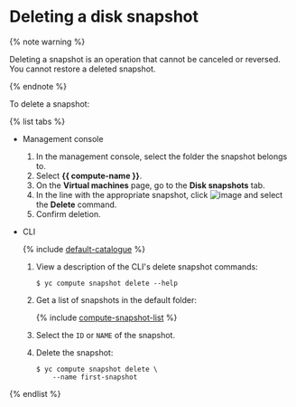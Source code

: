 # Deleting a disk snapshot

{% note warning %}

Deleting a snapshot is an operation that cannot be canceled or reversed. You cannot restore a deleted snapshot.

{% endnote %}

To delete a snapshot:

{% list tabs %}

- Management console
  
  1. In the management console, select the folder the snapshot belongs to.
  1. Select **{{ compute-name }}**.
  1. On the **Virtual machines** page, go to the **Disk snapshots** tab.
  1. In the line with the appropriate snapshot, click ![image](../../../_assets/dots.svg) and select the **Delete** command.
  1. Confirm deletion.
  
- CLI
  
  {% include [default-catalogue](../../../_includes/default-catalogue.md) %}
  
  1. View a description of the CLI's delete snapshot commands:
  
      ```
      $ yc compute snapshot delete --help
      ```
  
  1. Get a list of snapshots in the default folder:
  
      {% include [compute-snapshot-list](../../_includes_service/compute-snapshot-list.md) %}
  
  1. Select the `ID` or `NAME` of the snapshot.
  
  1. Delete the snapshot:
  
      ```
      $ yc compute snapshot delete \
          --name first-snapshot
      ```
  
{% endlist %}

